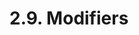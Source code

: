 <!-- This file is generated automatically by infrastructure scripts (crates/codegen/spec/src/lib.rs). Please don't edit by hand. -->

# 2.9. Modifiers

```{ .ebnf #ModifierDefinition }

```

<pre ebnf-snippet="ModifierDefinition" style="display: none;"><a href="#ModifierDefinition"><span class="k">ModifierDefinition</span></a><span class="o"> = </span><span class="cm">(* modifier_keyword: *)</span><span class="o"> </span><a href="../../01-file-structure/06-keywords#ModifierKeyword"><span class="k">MODIFIER_KEYWORD</span></a><br /><span class="o">                     </span><span class="cm">(* name: *)</span><span class="o"> </span><a href="../../05-expressions/06-identifiers#Identifier"><span class="k">IDENTIFIER</span></a><br /><span class="o">                     </span><span class="cm">(* parameters: *)</span><span class="o"> </span><a href="../08-functions#ParametersDeclaration"><span class="k">ParametersDeclaration</span></a><span class="o">?</span><br /><span class="o">                     </span><span class="cm">(* attributes: *)</span><span class="o"> </span><a href="#ModifierAttributes"><span class="k">ModifierAttributes</span></a><br /><span class="o">                     </span><span class="cm">(* body: *)</span><span class="o"> </span><a href="../08-functions#FunctionBody"><span class="k">FunctionBody</span></a><span class="o">;</span></pre>

```{ .ebnf #ModifierAttributes }

```

<pre ebnf-snippet="ModifierAttributes" style="display: none;"><a href="#ModifierAttributes"><span class="k">ModifierAttributes</span></a><span class="o"> = </span><span class="cm">(* item: *)</span><span class="o"> </span><a href="#ModifierAttribute"><span class="k">ModifierAttribute</span></a><span class="o">*</span><span class="o">;</span></pre>

```{ .ebnf #ModifierAttribute }

```

<pre ebnf-snippet="ModifierAttribute" style="display: none;"><a href="#ModifierAttribute"><span class="k">ModifierAttribute</span></a><span class="o"> = </span><span class="cm">(* variant: *)</span><span class="o"> </span><a href="../08-functions#OverrideSpecifier"><span class="k">OverrideSpecifier</span></a><span class="o"> </span><span class="cm">(* Introduced in 0.6.0 *)</span><br /><span class="o">                  | </span><span class="cm">(* variant: *)</span><span class="o"> </span><a href="../../01-file-structure/06-keywords#VirtualKeyword"><span class="k">VIRTUAL_KEYWORD</span></a><span class="o">;</span><span class="o"> </span><span class="cm">(* Introduced in 0.6.0 *)</span></pre>

```{ .ebnf #ModifierInvocation }

```

<pre ebnf-snippet="ModifierInvocation" style="display: none;"><a href="#ModifierInvocation"><span class="k">ModifierInvocation</span></a><span class="o"> = </span><span class="cm">(* name: *)</span><span class="o"> </span><a href="../../05-expressions/06-identifiers#IdentifierPath"><span class="k">IdentifierPath</span></a><br /><span class="o">                     </span><span class="cm">(* arguments: *)</span><span class="o"> </span><a href="../../05-expressions/02-function-calls#ArgumentsDeclaration"><span class="k">ArgumentsDeclaration</span></a><span class="o">?</span><span class="o">;</span></pre>

